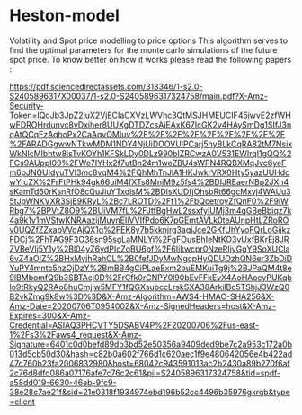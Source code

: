 # Heston-model
Volatility and Spot price modelling to price options 
This algorithm serves to find the optimal parameters for the monte carlo simulations of the future spot price.
To know better on how it works please read the following papers :

https://pdf.sciencedirectassets.com/313346/1-s2.0-S2405896317X00037/1-s2.0-S2405896317324758/main.pdf?X-Amz-Security-Token=IQoJb3JpZ2luX2VjECIaCXVzLWVhc3QtMSJHMEUCIF45jwvE2zfWHwFDROHrdunvc8vDxiher8UUXgDTDZcsAiEAxK67IcGK2v4HAySmDg1SIfJ3nqAtQCqEzAqhoPx2CaAqvQMIuv%2F%2F%2F%2F%2F%2F%2F%2F%2F%2FARADGgwwNTkwMDM1NDY4NjUiDOOVUlPCarj5hyBLkCqRA82tM7NsixWkNlcMIbhtw8isTvKOYh1KFSkLDy0DLz990bIZRCwzA0V531EWIrqI1gQQ%2FCs9AUppI09%2FWe7IYHx2f7utBn24m1weZBU4sWPN4RQBXMqJvc6yeFm6pJNGUIdyuTVI3mc8vqM4%2FQhMhTnJlA1HKJwkrVRX0Hty5yazUUHdcwYrcZX%2FrFtPHk94gk66uiM4fXTs8MnjM9z5fs4%2BDIJREaerNBp2JXn4sKamTd60rKsnRfO8cQuJiuYTxqlsM%2BDlsXUDfjOhsbRt66gcMxvj4WAUu35tJpWNKVXR3SjE9KRyL%2Bc7LROTD%2Ff1%2FbQcetroyZfQnF0%2F9iWRbg7%2BPVtZ8O9%2BUiVM7fL%2FJtfBgHwL2ssxfyiUMj3m4qGBeBbiqz7k4a9k1v1mVStwKNRAazijMuynEIiVVIfPdo6K7pGEmtAVLk0teAUnpHtLZRoROv0UQZfZZxapVVdAjQX1q%2FEK8y7b5kknjrg3agjJce2GKfUhYyoFQrLoGijkzFDCj%2FhTAG9F3O36sn95sgLaMNLYi%2FgFOusBhIeNtKO3vUxfBKrEj8JRZVBeVlj5Y1y%2Bl04yZ6ydPIcZqBU6pf%2F6Iikwcpr0NzeRIjyGgY9SoXUCla6vZ4aOIZ%2BHxMyjhRahCL%2B0fefJDyMwNgcpHyQDUOzhQN6er3ZbDiDYuPY4mntc5hzOjDzY%2BmBB4gCiPLaeExm2buEMKuiTg9j%2BJPaQM4t8e9lBMbomfQ9b3SBTAcj0D%2FrCfk0rCNPY0l90bEvFFkEvX4AoHAoeyPUKqblo9tRkyQ2RAo8huCmjjw5MFY1fQGXsubccLrskSXA38ArkilBc5TShjJ3WzQ0B2vkZmg9k8w%3D%3D&X-Amz-Algorithm=AWS4-HMAC-SHA256&X-Amz-Date=20200706T095400Z&X-Amz-SignedHeaders=host&X-Amz-Expires=300&X-Amz-Credential=ASIAQ3PHCVTY5DSABV4P%2F20200706%2Fus-east-1%2Fs3%2Faws4_request&X-Amz-Signature=6401c0d0befd89db3bd52e50356a9409ded9be7c2a953c172a0b013d5cb50d30&hash=c82b0a602f766d1c620aec1f9e480642056e4b422ad47c760b23fa2006832980&host=68042c943591013ac2b2430a89b270f6af2c76d8dfd086a07176afe7c76c2c61&pii=S2405896317324758&tid=spdf-a58dd019-6630-46eb-9fc9-38e28c7ae21f&sid=21e0318f1934974ebd196b52cc4496b35976gxrqb&type=client



